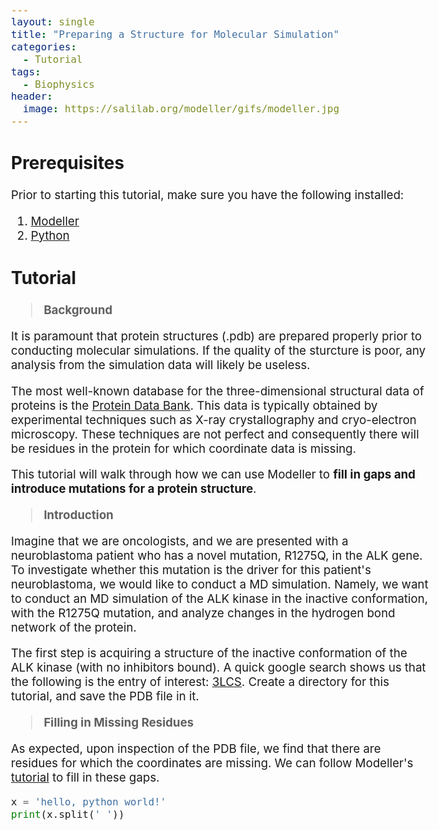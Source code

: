 ```yaml
---
layout: single 
title: "Preparing a Structure for Molecular Simulation"
categories:
  - Tutorial
tags:
  - Biophysics 
header: 
  image: https://salilab.org/modeller/gifs/modeller.jpg
---
```


<style type="text/css">
  body{
  font-size: 14pt;
}
</style>

## Prerequisites 

Prior to starting this tutorial, make sure you have the following installed: 

1. [Modeller](https://salilab.org/modeller/download_installation.html)
2. [Python](https://www.python.org/downloads/)

## Tutorial 

> **Background**

It is paramount that protein structures (.pdb) are prepared properly prior to conducting molecular simulations. If the quality of the sturcture is poor, any analysis from the simulation data will likely be useless. 

The most well-known database for the three-dimensional structural data of proteins is the [Protein Data Bank](https://www.rcsb.org/). This data is typically obtained by experimental techniques such as X-ray crystallography and cryo-electron microscopy. These techniques are not perfect and consequently there will be residues in the protein for which coordinate data is missing. 

This tutorial will walk through how we can use Modeller to **fill in gaps and introduce mutations for a protein structure**. 

> **Introduction**

Imagine that we are oncologists, and we are presented with a neuroblastoma patient who has a novel mutation, R1275Q, in the ALK gene. To investigate whether this mutation is the driver for this patient's neuroblastoma, we would like to conduct a MD simulation. Namely, we want to conduct an MD simulation of the ALK kinase in the inactive conformation, with the R1275Q mutation, and analyze changes in the hydrogen bond network of the protein. 

The first step is acquiring a structure of the inactive conformation of the ALK kinase (with no inhibitors bound). A quick google search shows us that the following is the entry of interest: [3LCS](https://www.rcsb.org/structure/3lcs). Create a directory for this tutorial, and save the PDB file in it. 

> **Filling in Missing Residues** 

As expected, upon inspection of the PDB file, we find that there are residues for which the coordinates are missing. We can follow Modeller's [tutorial](https://salilab.org/modeller/wiki/Missing%20residues) to fill in these gaps. 

```python
x = 'hello, python world!'
print(x.split(' '))
```


